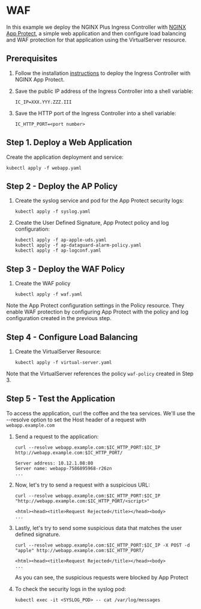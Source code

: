 # WAF

In this example we deploy the NGINX Plus Ingress Controller with [NGINX App
Protect](https://www.nginx.com/products/nginx-app-protect/), a simple web application and then configure load balancing
and WAF protection for that application using the VirtualServer resource.

## Prerequisites

1. Follow the installation [instructions](https://docs.nginx.com/nginx-ingress-controller/installation) to deploy the
   Ingress Controller with NGINX App Protect.
1. Save the public IP address of the Ingress Controller into a shell variable:

    ```console
    IC_IP=XXX.YYY.ZZZ.III
    ```

1. Save the HTTP port of the Ingress Controller into a shell variable:

    ```console
    IC_HTTP_PORT=<port number>
    ```

## Step 1. Deploy a Web Application

Create the application deployment and service:

```console
kubectl apply -f webapp.yaml
```

## Step 2 - Deploy the AP Policy

1. Create the syslog service and pod for the App Protect security logs:

    ```console
    kubectl apply -f syslog.yaml
    ```

1. Create the User Defined Signature, App Protect policy and log configuration:

    ```console
    kubectl apply -f ap-apple-uds.yaml
    kubectl apply -f ap-dataguard-alarm-policy.yaml
    kubectl apply -f ap-logconf.yaml
    ```

## Step 3 - Deploy the WAF Policy

1. Create the WAF policy

    ```console
    kubectl apply -f waf.yaml
    ```

Note the App Protect configuration settings in the Policy resource. They enable WAF protection by configuring App
Protect with the policy and log configuration created in the previous step.

## Step 4 - Configure Load Balancing

1. Create the VirtualServer Resource:

    ```console
    kubectl apply -f virtual-server.yaml
    ```

Note that the VirtualServer references the policy `waf-policy` created in Step 3.

## Step 5 - Test the Application

To access the application, curl the coffee and the tea services. We'll use the --resolve option to set the Host header
of a request with `webapp.example.com`

1. Send a request to the application:

    ```console
    curl --resolve webapp.example.com:$IC_HTTP_PORT:$IC_IP http://webapp.example.com:$IC_HTTP_PORT/
    ```

    ```text
    Server address: 10.12.1.08:80
    Server name: webapp-7586895968-r26zn
    ...
    ```

1. Now, let's try to send a request with a suspicious URL:

    ```console
    curl --resolve webapp.example.com:$IC_HTTP_PORT:$IC_IP "http://webapp.example.com:$IC_HTTP_PORT/<script>"
    ```

    ```text
    <html><head><title>Request Rejected</title></head><body>
    ...
    ```

1. Lastly, let's try to send some suspicious data that matches the user defined signature.

    ```console
    curl --resolve webapp.example.com:$IC_HTTP_PORT:$IC_IP -X POST -d "apple" http://webapp.example.com:$IC_HTTP_PORT/
    ```

    ```text
    <html><head><title>Request Rejected</title></head><body>
    ...
    ```

    As you can see, the suspicious requests were blocked by App Protect

1. To check the security logs in the syslog pod:

    ```console
    kubectl exec -it <SYSLOG_POD> -- cat /var/log/messages
    ```
